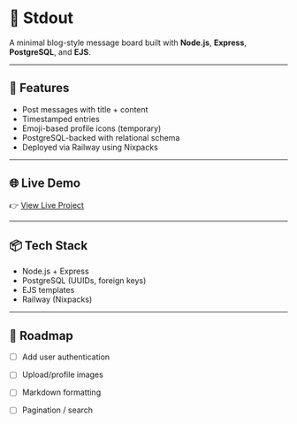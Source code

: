 # 📝 Stdout

A minimal blog-style message board built with **Node.js**, **Express**, **PostgreSQL**, and **EJS**.

---

## 🚀 Features

- Post messages with title + content
- Timestamped entries
- Emoji-based profile icons (temporary)
- PostgreSQL-backed with relational schema
- Deployed via Railway using Nixpacks

---

## 🌐 Live Demo

👉 [View Live Project](https://message-board-production-7f8f.up.railway.app/)


---

## 📦 Tech Stack

- Node.js + Express
- PostgreSQL (UUIDs, foreign keys)
- EJS templates
- Railway (Nixpacks)

---

## 📌 Roadmap

- [ ] Add user authentication
- [ ] Upload/profile images
- [ ] Markdown formatting
- [ ] Pagination / search



